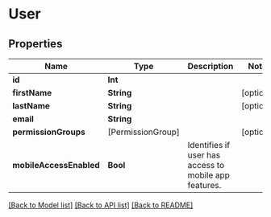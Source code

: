 # User

## Properties
Name | Type | Description | Notes
------------ | ------------- | ------------- | -------------
**id** | **Int** |  | 
**firstName** | **String** |  | [optional] 
**lastName** | **String** |  | [optional] 
**email** | **String** |  | 
**permissionGroups** | [PermissionGroup] |  | [optional] 
**mobileAccessEnabled** | **Bool** | Identifies if user has access to mobile app features. | 

[[Back to Model list]](../README.md#documentation-for-models) [[Back to API list]](../README.md#documentation-for-api-endpoints) [[Back to README]](../README.md)


